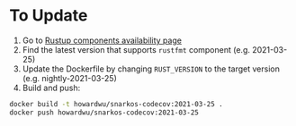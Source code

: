 # To Update

1. Go to [Rustup components availability page](https://rust-lang.github.io/rustup-components-history/)
2. Find the latest version that supports `rustfmt` component (e.g. 2021-03-25)
3. Update the Dockerfile by changing `RUST_VERSION` to the target version (e.g. nightly-2021-03-25)
4. Build and push:
```bash
docker build -t howardwu/snarkos-codecov:2021-03-25 .
docker push howardwu/snarkos-codecov:2021-03-25
```

